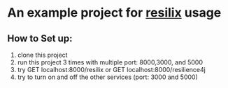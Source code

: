 # An example project for [resilix](https://github.com/alfian853/resilix) usage

## How to Set up:

1. clone this project
2. run this project 3 times with multiple port: 8000,3000, and 5000
3. try GET localhost:8000/resilix or GET localhost:8000/resilience4j
4. try to turn on and off the other services (port: 3000 and 5000)

